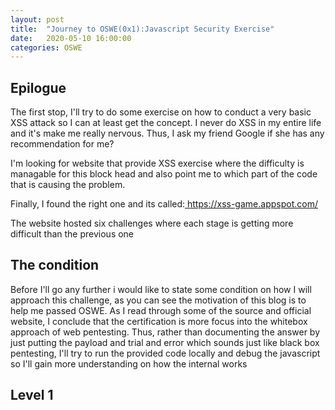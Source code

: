 ```yaml
---
layout: post
title:  "Journey to OSWE(0x1):Javascript Security Exercise"
date:   2020-05-10 16:00:00
categories: OSWE
---
```


<h2>Epilogue</h2>

The first stop, I'll try to do some exercise on how to conduct a very basic XSS attack so I can at least get the concept. I never do XSS in my entire life and it's make me really nervous. Thus, I ask my friend Google if she has any recommendation for me?

I'm looking for website that provide XSS exercise where the difficulty is managable for this block head and also point me to which part of the code that is causing the problem.

Finally, I found the right one and its called:<a href="https://xss-game.appspot.com/"> https://xss-game.appspot.com/</a>

The website hosted six challenges where each stage is getting more difficult than the previous one

<h2>The condition</h2>

Before I'll go any further i would like to state some condition on how I will approach this challenge, as you can see the motivation of this blog is to help me passed OSWE. As I read through some of the source and official website, I conclude that the certification is more focus into the whitebox approach of web pentesting. Thus, rather than documenting the answer by just putting the payload and trial and error which sounds just like black box pentesting, I'll try to run the provided code locally and debug the javascript so I'll gain more understanding on how the internal works

<h2> Level 1</h2>



